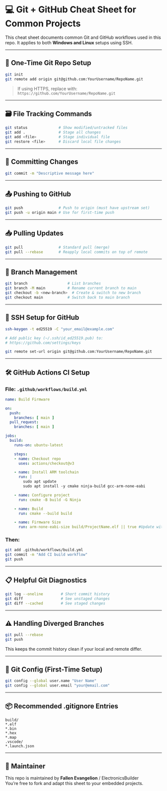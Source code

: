 # 💻 Git + GitHub Cheat Sheet for Common Projects

This cheat sheet documents common Git and GitHub workflows used in this repo. It applies to both **Windows and Linux** setups using SSH.

---

## 🔧 One-Time Git Repo Setup

```bash
git init
git remote add origin git@github.com:YourUsername/RepoName.git
```

> If using HTTPS, replace with:
> `https://github.com/YourUsername/RepoName.git`

---

## 🗃️ File Tracking Commands

```bash
git status              # Show modified/untracked files
git add .               # Stage all changes
git add <file>          # Stage individual file
git restore <file>      # Discard local file changes
```

---

## 📝 Committing Changes

```bash
git commit -m "Descriptive message here"
```

---

## 📤 Pushing to GitHub

```bash
git push                # Push to origin (must have upstream set)
git push -u origin main # Use for first-time push
```

---

## 📥 Pulling Updates

```bash
git pull                # Standard pull (merge)
git pull --rebase       # Reapply local commits on top of remote
```

---

## 🔁 Branch Management

```bash
git branch                  # List branches
git branch -M main          # Rename current branch to main
git checkout -b <new-branch>  # Create & switch to new branch
git checkout main           # Switch back to main branch
```

---

## 🔐 SSH Setup for GitHub

```bash
ssh-keygen -t ed25519 -C "your_email@example.com"

# Add public key (~/.ssh/id_ed25519.pub) to:
# https://github.com/settings/keys

git remote set-url origin git@github.com:YourUsername/RepoName.git
```

---

## 🛠️ GitHub Actions CI Setup

### File: `.github/workflows/build.yml`

```yaml
name: Build Firmware

on:
  push:
    branches: [ main ]
  pull_request:
    branches: [ main ]

jobs:
  build:
    runs-on: ubuntu-latest

    steps:
    - name: Checkout repo
      uses: actions/checkout@v3

    - name: Install ARM toolchain
      run: |
        sudo apt update
        sudo apt install -y cmake ninja-build gcc-arm-none-eabi

    - name: Configure project
      run: cmake -B build -G Ninja

    - name: Build
      run: cmake --build build

    - name: Firmware Size
      run: arm-none-eabi-size build/ProjectName.elf || true #Update with Project Name
```

### Then:

```bash
git add .github/workflows/build.yml
git commit -m "Add CI build workflow"
git push
```

---

## 📋 Helpful Git Diagnostics

```bash
git log --oneline        # Short commit history
git diff                 # See unstaged changes
git diff --cached        # See staged changes
```

---

## ⚠️ Handling Diverged Branches

```bash
git pull --rebase
git push
```

This keeps the commit history clean if your local and remote differ.

---

## 🧪 Git Config (First-Time Setup)

```bash
git config --global user.name "User Name"
git config --global user.email "your@email.com"
```

---

## 📦 Recommended .gitignore Entries

```
build/
*.elf
*.bin
*.hex
*.map
.vscode/
*.launch.json
```

---

## 💬 Maintainer

This repo is maintained by **Fallen Evangelion** / ElectronicsBuilder  
You’re free to fork and adapt this sheet to your embedded projects.